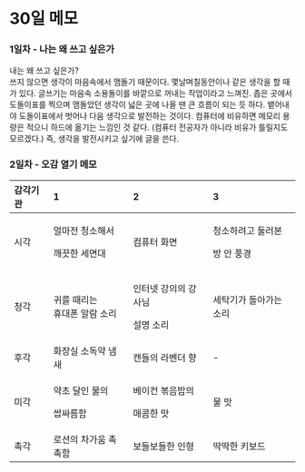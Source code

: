 # 30일 메모

### 1일차 - 나는 왜 쓰고 싶은가

내는 왜 쓰고 싶은가?   
쓰지 않으면 생각이 마음속에서 맴돌기 때문이다. 몇날며칠동안이나 같은 생각을 할 때가 있다. 글쓰기는 마음속 소용돌이를 바깥으로 꺼내는 작업이라고 느껴진. 좁은 곳에서 도돌이표를 찍으며 맴돌았던 생각이 넓은 곳에 나올 땐 큰 흐름이 되는 듯 하다. 뱉어내야 도돌이표에서 벗어나 다음 생각으로 발전하는 것이다. 컴퓨터에 비유하면 메모리 용량은 적으니 하드에 옮기는 느낌인 것 같다. \(컴퓨터 전공자가 아니라 비유가 틀릴지도 모르겠다.\) 즉, 생각을 발전시키고 싶기에 글을 쓴다.

### 2일차 - 오감 열기 메모

<table>
  <thead>
    <tr>
      <th style="text-align:left">&#xAC10;&#xAC01;&#xAE30;&#xAD00;</th>
      <th style="text-align:left">1</th>
      <th style="text-align:left">2</th>
      <th style="text-align:left">3</th>
    </tr>
  </thead>
  <tbody>
    <tr>
      <td style="text-align:left">&#xC2DC;&#xAC01;</td>
      <td style="text-align:left">
        <p>&#xC5BC;&#xB9C8;&#xC804; &#xCCAD;&#xC18C;&#xD574;&#xC11C;</p>
        <p>&#xAE68;&#xB057;&#xD55C; &#xC138;&#xBA74;&#xB300;</p>
      </td>
      <td style="text-align:left">&#xCEF4;&#xD4E8;&#xD130; &#xD654;&#xBA74;</td>
      <td style="text-align:left">
        <p>&#xCCAD;&#xC18C;&#xD558;&#xB824;&#xACE0; &#xB458;&#xB7EC;&#xBCF8;</p>
        <p>&#xBC29; &#xC548; &#xD48D;&#xACBD;</p>
      </td>
    </tr>
    <tr>
      <td style="text-align:left">&#xCCAD;&#xAC01;</td>
      <td style="text-align:left">&#xADC0;&#xB97C; &#xB54C;&#xB9AC;&#xB294;
        <br />&#xD734;&#xB300;&#xD3F0; &#xC54C;&#xB78C; &#xC18C;&#xB9AC;</td>
      <td style="text-align:left">
        <p>&#xC778;&#xD130;&#xB137; &#xAC15;&#xC758;&#xC758; &#xAC15;&#xC0AC;&#xB2D8;</p>
        <p>&#xC124;&#xBA85; &#xC18C;&#xB9AC;</p>
      </td>
      <td style="text-align:left">&#xC138;&#xD0C1;&#xAE30;&#xAC00; &#xB3CC;&#xC544;&#xAC00;&#xB294; &#xC18C;&#xB9AC;</td>
    </tr>
    <tr>
      <td style="text-align:left">&#xD6C4;&#xAC01;</td>
      <td style="text-align:left">&#xD654;&#xC7A5;&#xC2E4; &#xC18C;&#xB3C5;&#xC57D; &#xB0C4;&#xC0C8;</td>
      <td
      style="text-align:left">&#xCE94;&#xB4E4;&#xC758; &#xB77C;&#xBCA4;&#xB354; &#xD5A5;</td>
        <td style="text-align:left">-</td>
    </tr>
    <tr>
      <td style="text-align:left">&#xBBF8;&#xAC01;</td>
      <td style="text-align:left">
        <p>&#xC57D;&#xCD08; &#xB2EC;&#xC778; &#xBB3C;&#xC758;</p>
        <p>&#xC309;&#xC2F8;&#xB984;&#xD568;</p>
      </td>
      <td style="text-align:left">
        <p>&#xBCA0;&#xC774;&#xCEE8; &#xBCF6;&#xC74C;&#xBC25;&#xC758;</p>
        <p>&#xB9E4;&#xCF64;&#xD55C; &#xB9DB;</p>
      </td>
      <td style="text-align:left">&#xBB3C; &#xB9DB;</td>
    </tr>
    <tr>
      <td style="text-align:left">&#xCD09;&#xAC01;</td>
      <td style="text-align:left">&#xB85C;&#xC158;&#xC758; &#xCC28;&#xAC00;&#xC6C0; &#xCD09;&#xCD09;&#xD568;</td>
      <td
      style="text-align:left">&#xBCF4;&#xB4E4;&#xBCF4;&#xB4E4;&#xD55C; &#xC778;&#xD615;</td>
        <td style="text-align:left">&#xB531;&#xB531;&#xD55C; &#xD0A4;&#xBCF4;&#xB4DC;</td>
    </tr>
  </tbody>
</table>

